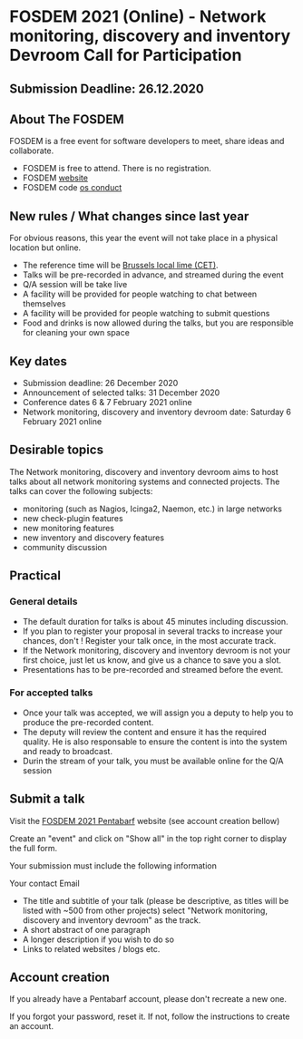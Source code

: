 # FOSDEM 2021 (Online) - Network monitoring, discovery and inventory Devroom Call for Participation

## Submission Deadline: 26.12.2020

## About The FOSDEM

FOSDEM is a free event for software developers to meet, share ideas and collaborate.

- FOSDEM is free to attend. There is no registration.
- FOSDEM [website](https://fosdem.org/2021/)
- FOSDEM code [os conduct](https://fosdem.org/2021/practical/conduct/)


## New rules / What changes since last year

For obvious reasons, this year the event will not take place in a physical location but online.

- The reference time will be [Brussels local lime (CET)](https://www.timeanddate.com/worldclock/belgium/brussels).
- Talks will be pre-recorded in advance, and streamed during the event
- Q/A session will be take live
- A facility will be provided for people watching to chat between themselves
- A facility will be provided for people watching to submit questions
- Food and drinks is now allowed during the talks, but you are responsible for cleaning your own space


## Key dates

- Submission deadline: 26 December 2020
- Announcement of selected talks: 31 December 2020
- Conference dates 6 & 7 February 2021 online
- Network monitoring, discovery and inventory devroom date: Saturday 6 February 2021 online


## Desirable topics

The Network monitoring, discovery and inventory devroom aims to host talks about all network monitoring systems and connected projects.
The talks can cover the following subjects:

- monitoring (such as Nagios, Icinga2, Naemon, etc.) in large networks
- new check-plugin features
- new monitoring features
- new inventory and discovery features 
- community discussion


## Practical

### General details

- The default duration for talks is about 45 minutes including discussion.
- If you plan to register your proposal in several tracks to increase your chances, don't ! Register your talk once, in the most accurate track.
- If the Network monitoring, discovery and inventory devroom is not your first choice, just let us know, and give us a chance to save you a slot.
- Presentations has to be pre-recorded and streamed before the event.

### For accepted talks

- Once your talk was accepted, we will assign you a deputy to help you to produce the pre-recorded content.
- The deputy will review the content and ensure it has the required quality. He is also responsable to ensure the content is into the system and ready to broadcast.
- Durin the stream of your talk, you must be available online for the Q/A session


## Submit a talk

Visit the [FOSDEM 2021 Pentabarf](https://penta.fosdem.org/submission) website (see account creation bellow)

Create an "event" and click on "Show all" in the top right corner to display the full form.

Your submission must include the following information

Your contact Email

- The title and subtitle of your talk (please be descriptive, as titles will be listed with ~500 from other projects)
  select "Network monitoring, discovery and inventory devroom" as the track.
- A short abstract of one paragraph
- A longer description if you wish to do so
- Links to related websites / blogs etc.


## Account creation

If you already have a Pentabarf account, please don't recreate a new one.

If you forgot your password, reset it. If not, follow the instructions to create an account.
